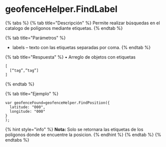 # geofenceHelper.FindLabel

{% tabs %}
{% tab title="Descripción" %}
Permite realizar búsquedas en el catalogo de polígonos mediante etiquetas.
{% endtab %}

{% tab title="Parámetros" %}
* labels – texto con las etiquetas separadas por coma.
{% endtab %}

{% tab title="Respuesta" %}
•	Arreglo de objetos con etiquetas
```
[
  [“tag”,”tag”]
]
```
{% endtab %}

{% tab title="Ejemplo" %}
```
var geofenceFound=geofenceHelper.FindPosition({
  latitude: "000",
  longitude: "000"
}
);

```
{% hint style="info" %}
**Nota:** Solo se retornara las etiquetas de los poligonos donde se encuentre la posicion.
{% endhint %}
{% endtab %}
{% endtabs %}
